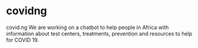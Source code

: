 # covidng
covid.ng
We are working on a chatbot to help people in Africa with information about test centers, treatments, prevention and resources to help for COVID 19.
